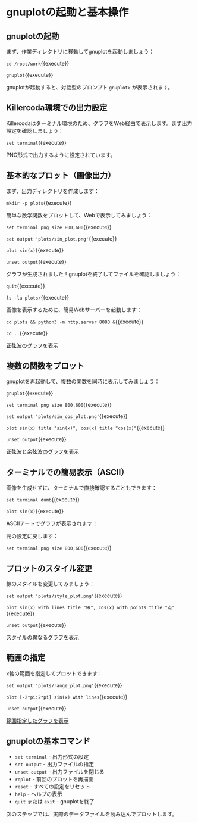# gnuplotの起動と基本操作

## gnuplotの起動

まず、作業ディレクトリに移動してgnuplotを起動しましょう：

`cd /root/work`{{execute}}

`gnuplot`{{execute}}

gnuplotが起動すると、対話型のプロンプト `gnuplot>` が表示されます。

## Killercoda環境での出力設定

Killercodaはターミナル環境のため、グラフをWeb経由で表示します。まず出力設定を確認しましょう：

`set terminal`{{execute}}

PNG形式で出力するように設定されています。

## 基本的なプロット（画像出力）

まず、出力ディレクトリを作成します：

`mkdir -p plots`{{execute}}

簡単な数学関数をプロットして、Webで表示してみましょう：

`set terminal png size 800,600`{{execute}}

`set output 'plots/sin_plot.png'`{{execute}}

`plot sin(x)`{{execute}}

`unset output`{{execute}}

グラフが生成されました！gnuplotを終了してファイルを確認しましょう：

`quit`{{execute}}

`ls -la plots/`{{execute}}

画像を表示するために、簡易Webサーバーを起動します：

`cd plots && python3 -m http.server 8080 &`{{execute}}

`cd ..`{{execute}}

[正弦波のグラフを表示]({{TRAFFIC_HOST1_8080}}/sin_plot.png)

## 複数の関数をプロット

gnuplotを再起動して、複数の関数を同時に表示してみましょう：

`gnuplot`{{execute}}

`set terminal png size 800,600`{{execute}}

`set output 'plots/sin_cos_plot.png'`{{execute}}

`plot sin(x) title "sin(x)", cos(x) title "cos(x)"`{{execute}}

`unset output`{{execute}}

[正弦波と余弦波のグラフを表示]({{TRAFFIC_HOST1_8080}}/sin_cos_plot.png)

## ターミナルでの簡易表示（ASCII）

画像を生成せずに、ターミナルで直接確認することもできます：

`set terminal dumb`{{execute}}

`plot sin(x)`{{execute}}

ASCIIアートでグラフが表示されます！

元の設定に戻します：

`set terminal png size 800,600`{{execute}}

## プロットのスタイル変更

線のスタイルを変更してみましょう：

`set output 'plots/style_plot.png'`{{execute}}

`plot sin(x) with lines title "線", cos(x) with points title "点"`{{execute}}

`unset output`{{execute}}

[スタイルの異なるグラフを表示]({{TRAFFIC_HOST1_8080}}/style_plot.png)

## 範囲の指定

x軸の範囲を指定してプロットできます：

`set output 'plots/range_plot.png'`{{execute}}

`plot [-2*pi:2*pi] sin(x) with lines`{{execute}}

`unset output`{{execute}}

[範囲指定したグラフを表示]({{TRAFFIC_HOST1_8080}}/range_plot.png)

## gnuplotの基本コマンド

- `set terminal` - 出力形式の設定
- `set output` - 出力ファイルの指定
- `unset output` - 出力ファイルを閉じる
- `replot` - 前回のプロットを再描画
- `reset` - すべての設定をリセット
- `help` - ヘルプの表示
- `quit` または `exit` - gnuplotを終了

次のステップでは、実際のデータファイルを読み込んでプロットします。